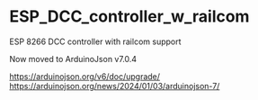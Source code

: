 # ESP_DCC_controller_w_railcom
ESP 8266 DCC controller with railcom support

Now moved to ArduinoJson v7.0.4

https://arduinojson.org/v6/doc/upgrade/
https://arduinojson.org/news/2024/01/03/arduinojson-7/
